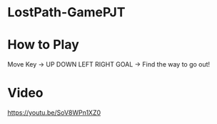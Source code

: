 # LostPath-GamePJT
 
# How to Play 


Move Key -> UP DOWN LEFT RIGHT
GOAL -> Find the way to go out!

# Video
https://youtu.be/SoV8WPn1XZ0
